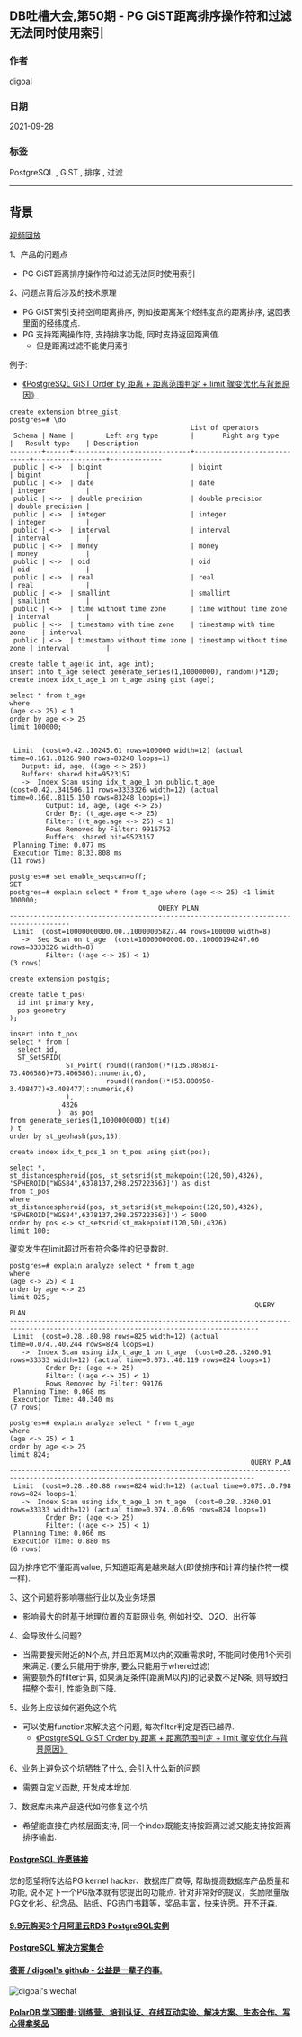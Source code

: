 ## DB吐槽大会,第50期 - PG GiST距离排序操作符和过滤无法同时使用索引  
  
### 作者  
digoal  
  
### 日期  
2021-09-28  
  
### 标签  
PostgreSQL , GiST , 排序 , 过滤     
  
----  
  
## 背景  
[视频回放](https://www.bilibili.com/video/BV1VL4y1B7Hd/)  
  
1、产品的问题点  
- PG GiST距离排序操作符和过滤无法同时使用索引  
  
2、问题点背后涉及的技术原理  
- PG GiST索引支持空间距离排序, 例如按距离某个经纬度点的距离排序, 返回表里面的经纬度点.   
- PG 支持距离操作符, 支持排序功能, 同时支持返回距离值.  
    - 但是距离过滤不能使用索引  
  
例子:  
- [《PostgreSQL GiST Order by 距离 + 距离范围判定 + limit 骤变优化与背景原因》](../201912/20191218_02.md)    
  
```  
create extension btree_gist;  
postgres=# \do  
                                             List of operators  
 Schema | Name |        Left arg type        |       Right arg type        |   Result type    | Description   
--------+------+-----------------------------+-----------------------------+------------------+-------------  
 public | <->  | bigint                      | bigint                      | bigint           |   
 public | <->  | date                        | date                        | integer          |   
 public | <->  | double precision            | double precision            | double precision |   
 public | <->  | integer                     | integer                     | integer          |   
 public | <->  | interval                    | interval                    | interval         |   
 public | <->  | money                       | money                       | money            |   
 public | <->  | oid                         | oid                         | oid              |   
 public | <->  | real                        | real                        | real             |   
 public | <->  | smallint                    | smallint                    | smallint         |   
 public | <->  | time without time zone      | time without time zone      | interval         |   
 public | <->  | timestamp with time zone    | timestamp with time zone    | interval         |   
 public | <->  | timestamp without time zone | timestamp without time zone | interval         |   
  
create table t_age(id int, age int);    
insert into t_age select generate_series(1,10000000), random()*120;    
create index idx_t_age_1 on t_age using gist (age);    
    
select * from t_age     
where     
(age <-> 25) < 1     
order by age <-> 25     
limit 100000;    
  
  
 Limit  (cost=0.42..10245.61 rows=100000 width=12) (actual time=0.161..8126.988 rows=83248 loops=1)  
   Output: id, age, ((age <-> 25))  
   Buffers: shared hit=9523157  
   ->  Index Scan using idx_t_age_1 on public.t_age  (cost=0.42..341506.11 rows=3333326 width=12) (actual time=0.160..8115.150 rows=83248 loops=1)  
         Output: id, age, (age <-> 25)  
         Order By: (t_age.age <-> 25)  
         Filter: ((t_age.age <-> 25) < 1)  
         Rows Removed by Filter: 9916752  
         Buffers: shared hit=9523157  
 Planning Time: 0.077 ms  
 Execution Time: 8133.808 ms  
(11 rows)  
  
postgres=# set enable_seqscan=off;  
SET  
postgres=# explain select * from t_age where (age <-> 25) <1 limit 100000;  
                                     QUERY PLAN                                        
-------------------------------------------------------------------------------------  
 Limit  (cost=10000000000.00..10000005827.44 rows=100000 width=8)  
   ->  Seq Scan on t_age  (cost=10000000000.00..10000194247.66 rows=3333326 width=8)  
         Filter: ((age <-> 25) < 1)  
(3 rows)  
```  
  
```  
create extension postgis;        
        
create table t_pos(        
  id int primary key,        
  pos geometry        
);      
    
insert into t_pos         
select * from (        
  select id,        
  ST_SetSRID(        
              ST_Point( round((random()*(135.085831-73.406586)+73.406586)::numeric,6),            
                        round((random()*(53.880950-3.408477)+3.408477)::numeric,6)            
              ),        
             4326        
            )  as pos        
from generate_series(1,1000000000) t(id)         
) t        
order by st_geohash(pos,15);        
        
create index idx_t_pos_1 on t_pos using gist(pos);      
  
select *,     
st_distancespheroid(pos, st_setsrid(st_makepoint(120,50),4326), 'SPHEROID["WGS84",6378137,298.257223563]') as dist     
from t_pos     
where     
st_distancespheroid(pos, st_setsrid(st_makepoint(120,50),4326), 'SPHEROID["WGS84",6378137,298.257223563]') < 5000     
order by pos <-> st_setsrid(st_makepoint(120,50),4326)     
limit 100;     
```  
  
骤变发生在limit超过所有符合条件的记录数时.   
  
```
postgres=# explain analyze select * from t_age                                                                    where                                                                                                             (age <-> 25) < 1                                                                                                  order by age <-> 25                                                                                               limit 825;
                                                             QUERY PLAN                                                             
------------------------------------------------------------------------------------------------------------------------------------
 Limit  (cost=0.28..80.98 rows=825 width=12) (actual time=0.074..40.244 rows=824 loops=1)
   ->  Index Scan using idx_t_age_1 on t_age  (cost=0.28..3260.91 rows=33333 width=12) (actual time=0.073..40.119 rows=824 loops=1)
         Order By: (age <-> 25)
         Filter: ((age <-> 25) < 1)
         Rows Removed by Filter: 99176
 Planning Time: 0.068 ms
 Execution Time: 40.340 ms
(7 rows)

postgres=# explain analyze select * from t_age                                                                    where                                                                                                             (age <-> 25) < 1                                                                                                  order by age <-> 25                                                                                               limit 824;
                                                            QUERY PLAN                                                             
-----------------------------------------------------------------------------------------------------------------------------------
 Limit  (cost=0.28..80.88 rows=824 width=12) (actual time=0.075..0.798 rows=824 loops=1)
   ->  Index Scan using idx_t_age_1 on t_age  (cost=0.28..3260.91 rows=33333 width=12) (actual time=0.074..0.696 rows=824 loops=1)
         Order By: (age <-> 25)
         Filter: ((age <-> 25) < 1)
 Planning Time: 0.066 ms
 Execution Time: 0.880 ms
(6 rows)
```  
  
因为排序它不懂距离value, 只知道距离是越来越大(即使排序和计算的操作符一模一样).  
  
3、这个问题将影响哪些行业以及业务场景    
- 影响最大的时基于地理位置的互联网业务, 例如社交、O2O、出行等    
  
4、会导致什么问题?  
- 当需要搜索附近的N个点, 并且距离M以内的双重需求时, 不能同时使用1个索引来满足.  (要么只能用于排序, 要么只能用于where过滤)  
- 需要额外的filter计算, 如果满足条件(距离M以内)的记录数不足N条, 则导致扫描整个索引, 性能急剧下降.    
  
5、业务上应该如何避免这个坑  
- 可以使用function来解决这个问题, 每次filter判定是否已越界.   
    - [《PostgreSQL GiST Order by 距离 + 距离范围判定 + limit 骤变优化与背景原因》](../201912/20191218_02.md)    
  
6、业务上避免这个坑牺牲了什么, 会引入什么新的问题  
- 需要自定义函数, 开发成本增加.   
  
7、数据库未来产品迭代如何修复这个坑  
- 希望能直接在内核层面支持, 同一个index既能支持按距离过滤又能支持按距离排序输出.   
  
  
#### [PostgreSQL 许愿链接](https://github.com/digoal/blog/issues/76 "269ac3d1c492e938c0191101c7238216")
您的愿望将传达给PG kernel hacker、数据库厂商等, 帮助提高数据库产品质量和功能, 说不定下一个PG版本就有您提出的功能点. 针对非常好的提议，奖励限量版PG文化衫、纪念品、贴纸、PG热门书籍等，奖品丰富，快来许愿。[开不开森](https://github.com/digoal/blog/issues/76 "269ac3d1c492e938c0191101c7238216").  
  
  
#### [9.9元购买3个月阿里云RDS PostgreSQL实例](https://www.aliyun.com/database/postgresqlactivity "57258f76c37864c6e6d23383d05714ea")
  
  
#### [PostgreSQL 解决方案集合](https://yq.aliyun.com/topic/118 "40cff096e9ed7122c512b35d8561d9c8")
  
  
#### [德哥 / digoal's github - 公益是一辈子的事.](https://github.com/digoal/blog/blob/master/README.md "22709685feb7cab07d30f30387f0a9ae")
  
  
![digoal's wechat](../pic/digoal_weixin.jpg "f7ad92eeba24523fd47a6e1a0e691b59")
  
  
#### [PolarDB 学习图谱: 训练营、培训认证、在线互动实验、解决方案、生态合作、写心得拿奖品](https://www.aliyun.com/database/openpolardb/activity "8642f60e04ed0c814bf9cb9677976bd4")
  
